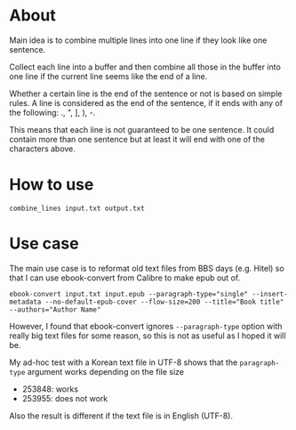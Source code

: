 # About

Main idea is to combine multiple lines into one line if they look like one sentence.

Collect each line into a buffer and then combine all those in the buffer into one line if the current line seems like the end of a line.

Whether a certain line is the end of the sentence or not is based on simple rules.
A line is considered as the end of the sentence, if it ends with any of the following: ., ", ], ), -.

This means that each line is not guaranteed to be one sentence.
It could contain more than one sentence but at least it will end with one of the characters above.

# How to use

```
combine_lines input.txt output.txt
```

# Use case
The main use case is to reformat old text files from BBS days (e.g. Hitel) so that I can use ebook-convert from Calibre to make epub out of.

```
ebook-convert input.txt input.epub --paragraph-type="single" --insert-metadata --no-default-epub-cover --flow-size=200 --title="Book title" --authors="Author Name"
```

However, I found that ebook-convert ignores `--paragraph-type` option with really big text files for some reason, so this is not as useful as I hoped it will be.

My ad-hoc test with a Korean text file in UTF-8 shows that the `paragraph-type` argument works depending on the file size

* 253848: works
* 253955: does not work

Also the result is different if the text file is in English (UTF-8).
